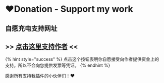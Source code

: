 # ❤️Donation - Support my work

## 自愿充电支持网址

## &gt;&gt; [点击这里支持作者](https://paypal.me/lonedevgift) &lt;&lt;

{% hint style="success" %}
点击这个按钮表明你自愿接受向作者提供资金上的支持，所以不会向您提供发票等凭证。
{% endhint %}

感谢所有支持我插件的小伙伴们！❤️


